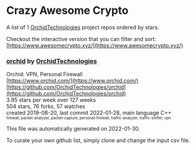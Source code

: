 # Crazy Awesome Crypto
A list of 1 [OrchidTechnologies](https://github.com/OrchidTechnologies) project repos ordered by stars.  

Checkout the interactive version that you can filter and sort: 
[https://www.awesomecrypto.xyz/](https://www.awesomecrypto.xyz/)  


### [orchid](https://github.com/OrchidTechnologies/orchid) by [OrchidTechnologies](https://github.com/OrchidTechnologies)  
Orchid: VPN, Personal Firewall  
[https://www.orchid.com/](https://www.orchid.com/)  
[https://github.com/OrchidTechnologies/orchid](https://github.com/OrchidTechnologies/orchid)  
3.95 stars per week over 127 weeks  
504 stars, 76 forks, 57 watches  
created 2019-08-20, last commit 2022-01-28, main language C++  
<sub><sup>firewall, packet-analyzer, packet-capture, personal-firewall, traffic-analyzer, traffic-sniffer, vpn</sup></sub>


This file was automatically generated on 2022-01-30.  

To curate your own github list, simply clone and change the input csv file.  